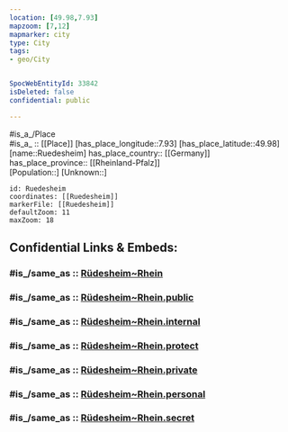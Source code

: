 ```yaml
---
location: [49.98,7.93] 
mapzoom: [7,12] 
mapmarker: city 
type: City
tags:
- geo/City


SpocWebEntityId: 33842
isDeleted: false
confidential: public

---
```

#is_a_/Place  
#is_a_ :: [[Place]] 
[has_place_longitude::7.93] 
[has_place_latitude::49.98] 
[name::Ruedesheim] 
has_place_country:: [[Germany]]  
has_place_province:: [[Rheinland-Pfalz]]  
[Population::] 
[Unknown::] 


```leaflet
id: Ruedesheim
coordinates: [[Ruedesheim]] 
markerFile: [[Ruedesheim]] 
defaultZoom: 11 
maxZoom: 18
```


## Confidential Links & Embeds: 

### #is_/same_as :: [Rüdesheim~Rhein](/_Standards/Earth/Continent/Europe/Europe~Central/Germany/Germany~West/Hessen/counties~Hessen/Rheingau-Taunus-Kreis/cities~Rheingau-Taunus/Rüdesheim~Rhein.md) 

### #is_/same_as :: [Rüdesheim~Rhein.public](/_public/Earth/Continent/Europe/Europe~Central/Germany/Germany~West/Hessen/counties~Hessen/Rheingau-Taunus-Kreis/cities~Rheingau-Taunus/Rüdesheim~Rhein.public.md) 

### #is_/same_as :: [Rüdesheim~Rhein.internal](/_internal/Earth/Continent/Europe/Europe~Central/Germany/Germany~West/Hessen/counties~Hessen/Rheingau-Taunus-Kreis/cities~Rheingau-Taunus/Rüdesheim~Rhein.internal.md) 

### #is_/same_as :: [Rüdesheim~Rhein.protect](/_protect/Earth/Continent/Europe/Europe~Central/Germany/Germany~West/Hessen/counties~Hessen/Rheingau-Taunus-Kreis/cities~Rheingau-Taunus/Rüdesheim~Rhein.protect.md) 

### #is_/same_as :: [Rüdesheim~Rhein.private](/_private/Earth/Continent/Europe/Europe~Central/Germany/Germany~West/Hessen/counties~Hessen/Rheingau-Taunus-Kreis/cities~Rheingau-Taunus/Rüdesheim~Rhein.private.md) 

### #is_/same_as :: [Rüdesheim~Rhein.personal](/_personal/Earth/Continent/Europe/Europe~Central/Germany/Germany~West/Hessen/counties~Hessen/Rheingau-Taunus-Kreis/cities~Rheingau-Taunus/Rüdesheim~Rhein.personal.md) 

### #is_/same_as :: [Rüdesheim~Rhein.secret](/_secret/Earth/Continent/Europe/Europe~Central/Germany/Germany~West/Hessen/counties~Hessen/Rheingau-Taunus-Kreis/cities~Rheingau-Taunus/Rüdesheim~Rhein.secret.md)

